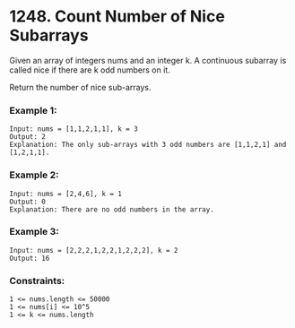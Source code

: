 # 1248. Count Number of Nice Subarrays

Given an array of integers nums and an integer k. A continuous subarray is called nice if there are k odd numbers on it.

Return the number of nice sub-arrays.

 

### Example 1:
```
Input: nums = [1,1,2,1,1], k = 3
Output: 2
Explanation: The only sub-arrays with 3 odd numbers are [1,1,2,1] and [1,2,1,1].
```
### Example 2:
```
Input: nums = [2,4,6], k = 1
Output: 0
Explanation: There are no odd numbers in the array.
```
### Example 3:
```
Input: nums = [2,2,2,1,2,2,1,2,2,2], k = 2
Output: 16
```

### Constraints:
```
1 <= nums.length <= 50000
1 <= nums[i] <= 10^5
1 <= k <= nums.length
```
